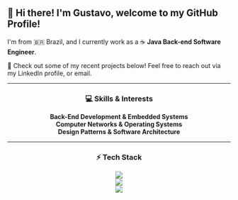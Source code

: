 ## 👋 Hi there! I'm Gustavo, welcome to my GitHub Profile!

I'm from 🇧🇷 Brazil, and I currently work as a ☕ **Java Back-end Software Engineer**.

🚀 Check out some of my recent projects below! Feel free to reach out via my LinkedIn profile, or email.

---

<div align="center">
  <h3> 💻 Skills & Interests </h3>
  <b>Back-End Development & Embedded Systems</b><br>
  <b>Computer Networks & Operating Systems</b><br>
  <b>Design Patterns & Software Architecture</b><br>
</div>

---
<div align="center">
  <h3> ⚡ Tech Stack </h3>
</div>

<p align="center">
  <a href="https://skillicons.dev">
    <img src="https://skillicons.dev/icons?i=neovim,java,spring,go,c,cpp,postgres" />
  </a><br>
  <a href="https://skillicons.dev">
    <img src="https://skillicons.dev/icons?i=mysql,mongodb,redis,docker,rabbitmq,kafka,git" />
  </a><br>
  <a href="https://skillicons.dev">
    <img src="https://skillicons.dev/icons?i=maven,aws,grafana,prometheus,kubernetes,jenkins,gitlab" />
  </a>
</p>

